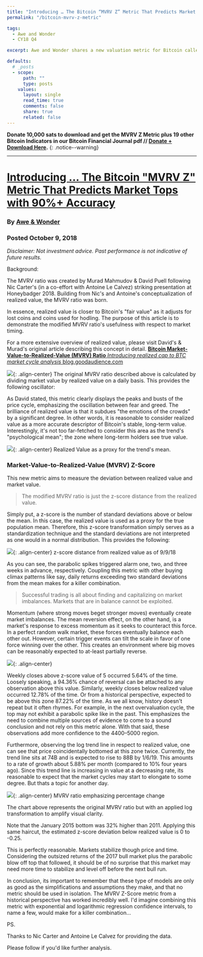 ```yaml
---
title: "Introducing … The Bitcoin “MVRV Z” Metric That Predicts Market Tops with 90%+ Accuracy"
permalink: "/bitcoin-mvrv-z-metric" 

tags:
  - Awe and Wonder
  - CY18 Q4

excerpt: Awe and Wonder shares a new valuation metric for Bitcoin called MVRV Z, which is an expansion on MVRV . Posted October 9, 2018.

defaults:
  # _posts
  - scope:
      path: ""
      type: posts
    values:
      layout: single
      read_time: true
      comments: false
      share: true
      related: false
---
```


**Donate 10,000 sats to download and get the MVRV Z Metric plus 19 other Bitcoin Indicators in our Bitcoin Financial Journal pdf // [Donate + Download Here](https://pywl.to/financial).**
{: .notice--warning}

***

# [Introducing ... The Bitcoin "MVRV Z" Metric That Predicts Market Tops with 90%+ Accuracy](https://medium.com/@Awe_andWonder/introducing-the-bitcoin-mvrv-z-score-metric-that-predicts-market-tops-with-90-accuracy-89d90df043d7)
### By [Awe & Wonder](https://twitter.com/Awe_andWonder)
### Posted October 9, 2018

_Disclaimer: Not investment advice. Past performance is not indicative of future results._

Background:

The MVRV ratio was created by Murad Mahmudov & David Puell following Nic Carter's (in a co-effort with Antoine Le Calvez) striking presentation at Honeybadger 2018. Building from Nic's and Antoine's conceptualization of realized value, the MVRV ratio was born.

In essence, realized value is closer to Bitcoin's "fair value" as it adjusts for lost coins and coins used for hodling. The purpose of this article is to demonstrate the modified MVRV ratio's usefulness with respect to market timing.

For a more extensive overview of realized value, please visit David's & Murad's original article describing this concept in detail.
[**Bitcoin Market-Value-to-Realized-Value (MVRV) Ratio** _Introducing realized cap to BTC market cycle analysis_ blog.goodaudience.com](https://blog.goodaudience.com/bitcoin-market-value-to-realized-value-mvrv-ratio-3ebc914dbaee "https://blog.goodaudience.com/bitcoin-market-value-to-realized-value-mvrv-ratio-3ebc914dbaee")

![](/assets/images/cy18/cy18q4m10/awe-1.png){: .align-center}
The original MVRV ratio described above is calculated by dividing market value by realized value on a daily basis. This provides the following oscillator:

As David stated, this metric clearly displays the peaks and busts of the price cycle, emphasizing the oscillation between fear and greed. The brilliance of realized value is that it subdues "the emotions of the crowds" by a significant degree. In other words, it is reasonable to consider realized value as a more accurate descriptor of Bitcoin's stable, long-term value. Interestingly, it's not too far-fetched to consider this area as the trend's "psychological mean"; the zone where long-term holders see true value.

![](/assets/images/cy18/cy18q4m10/awe-2.png){: .align-center}
Realized Value as a proxy for the trend's mean.

### Market-Value-to-Realized-Value (MVRV) Z-Score

This new metric aims to measure the deviation between realized value and market value.

> The modified MVRV ratio is just the z-score distance from the realized value.

Simply put, a z-score is the number of standard deviations above or below the mean. In this case, the realized value is used as a proxy for the true population mean. Therefore, this z-score transformation simply serves as a standardization technique and the standard deviations are not interpreted as one would in a normal distribution. This provides the following:

![](/assets/images/cy18/cy18q4m10/awe-3.png){: .align-center}
z-score distance from realized value as of 9/9/18

As you can see, the parabolic spikes triggered alarm one, two, and three weeks in advance, respectively. Coupling this metric with other buying climax patterns like say, daily returns exceeding two standard deviations from the mean makes for a killer combination.

> Successful trading is all about finding and capitalizing on market imbalances. Markets that are in balance cannot be exploited.

Momentum (where strong moves beget stronger moves) eventually create market imbalances. The mean reversion effect, on the other hand, is a market's response to excess momentum as it seeks to counteract this force. In a perfect random walk market, these forces eventually balance each other out. However, certain trigger events can tilt the scale in favor of one force winning over the other. This creates an environment where big moves can be reasonably expected to at-least partially reverse.

![](/assets/images/cy18/cy18q4m10/awe-4.png){: .align-center}

Weekly closes above z-score value of 5 occurred 5.64% of the time. Loosely speaking, a 94.36% chance of reversal can be attached to any observation above this value. Similarly, weekly closes below realized value occurred 12.78% of the time. Or from a historical perspective, expected to be above this zone 87.22% of the time. As we all know, history doesn't repeat but it often rhymes. For example, in the next overvaluation cycle, the top may not exhibit a parabolic spike like in the past. This emphasizes the need to combine multiple sources of evidence to come to a sound conclusion and not rely on this metric alone. With that said, these observations add more confidence to the 4400–5000 region.

Furthermore, observing the log trend line in respect to realized value, one can see that price coincidentally bottomed at this zone twice. Currently, the trend line sits at 74B and is expected to rise to 88B by 1/6/19. This amounts to a rate of growth about 5.88% per month (compared to 10% four years ago). Since this trend line is increasing in value at a decreasing rate, its reasonable to expect that the market cycles may start to elongate to some degree. But thats a topic for another day.

![](/assets/images/cy18/cy18q4m10/awe-5.png){: .align-center}
MVRV ratio emphasizing percentage change

The chart above represents the original MVRV ratio but with an applied log transformation to amplify visual clarity.

Note that the January 2015 bottom was 32% higher than 2011. Applying this same haircut, the estimated z-score deviation below realized value is 0 to -0.25.

This is perfectly reasonable. Markets stabilize though price and time. Considering the outsized returns of the 2017 bull market plus the parabolic blow off top that followed, it should be of no surprise that this market may need more time to stabilize and level off before the next bull run.

In conclusion, its important to remember that these type of models are only as good as the simplifications and assumptions they make, and that no metric should be used in isolation. The MVRV Z-Score metric from a historical perspective has worked incredibly well. I'd imagine combining this metric with exponential and logarithmic regression confidence intervals, to name a few, would make for a killer combination...

PS.

Thanks to Nic Carter and Antoine Le Calvez for providing the data.

Please follow if you'd like further analysis.
